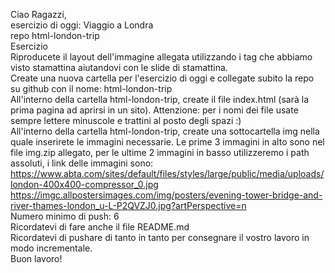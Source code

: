 Ciao Ragazzi,<br>
esercizio di oggi: Viaggio a Londra<br>
repo html-london-trip<br>
Esercizio <br>
Riproducete il layout dell'immagine allegata utilizzando i tag che abbiamo visto stamattina aiutandovi con le slide di stamattina.<br>
Create una nuova cartella per l'esercizio di oggi e collegate subito la repo su github con il nome: html-london-trip<br>
All'interno della cartella html-london-trip, create il file index.html (sarà la prima pagina ad aprirsi in un sito). Attenzione: per i nomi dei file usate sempre lettere minuscole e trattini al posto degli spazi :) <br>
All'interno della cartella html-london-trip, create una sottocartella img nella quale inserirete le immagini necessarie. Le prime 3 immagini in alto sono nel file img.zip allegato, per le ultime 2 immagini in basso utilizzeremo i path assoluti, i link delle immagini sono: https://www.abta.com/sites/default/files/styles/large/public/media/uploads/london-400x400-compressor_0.jpg https://imgc.allpostersimages.com/img/posters/evening-tower-bridge-and-river-thames-london_u-L-P2QVZJ0.jpg?artPerspective=n<br>
Numero minimo di push: 6<br>
Ricordatevi di fare anche il file README.md<br>
Ricordatevi di pushare di tanto in tanto per consegnare il vostro lavoro in modo incrementale.<br>
Buon lavoro!<br>